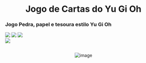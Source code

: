<div align="center">
<h1>Jogo de Cartas do Yu Gi Oh</h1>
</div>

<h3>Jogo Pedra, papel e tesoura estilo Yu Gi Oh</h3>

<div>
<img src="https://img.shields.io/badge/HTML-239120?style=for-the-badge&logo=html5&logoColor=white">
<img src="https://img.shields.io/badge/CSS-239120?&style=for-the-badge&logo=css3&logoColor=white">
<img src="https://img.shields.io/badge/JavaScript-F7DF1E?style=for-the-badge&logo=javascript&logoColor=black">
<br>
<img src="https://img.shields.io/badge/Made%20for-VSCode-1f425f.svg">
</div><br>

<div align="center">

![image](https://github.com/user-attachments/assets/e72321cf-bf92-4fb5-832e-060df6c00d96)

</div>

